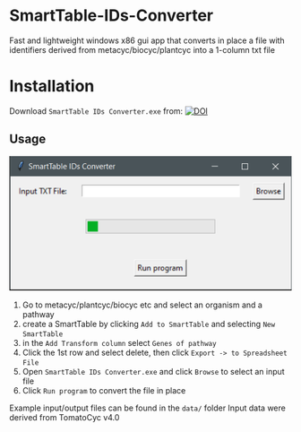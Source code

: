# SmartTable-IDs-Converter

Fast and lightweight windows x86 gui app that converts in place a file with identifiers derived from metacyc/biocyc/plantcyc into a 1-column txt file 

# Installation

Download `SmartTable IDs Converter.exe` from: [![DOI](https://zenodo.org/badge/DOI/10.5281/zenodo.14655971.svg)](https://doi.org/10.5281/zenodo.14655971)

## Usage

![](img/1.png)

1. Go to metacyc/plantcyc/biocyc etc and select an organism and a pathway
2. create a SmartTable by clicking `Add to SmartTable` and selecting `New SmartTable`
3. in the `Add Transform column` select `Genes of pathway`
4. Click the 1st row and select delete, then click `Export -> to Spreadsheet File`
5. Open `SmartTable IDs Converter.exe` and click `Browse` to select an input file
6. Click `Run program` to convert the file in place

Example input/output files can be found in the `data/` folder
Input data were derived from TomatoCyc v4.0
